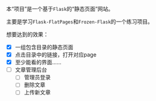 本“项目”是一个基于`Flask`的“静态页面”网站。

主要是学习`Flask-FlatPages`和`Frozen-Flask`的一个练习项目。

想要达到的效果：

- [x] 一组包含目录的静态页面
- [x] 点击目录中的链接，打开对应page
- [x] 至少能看的界面……
- [ ] 文章管理后台
    - [ ] 管理员登录
    - [ ] 删除文章
    - [ ] 上传新文章
